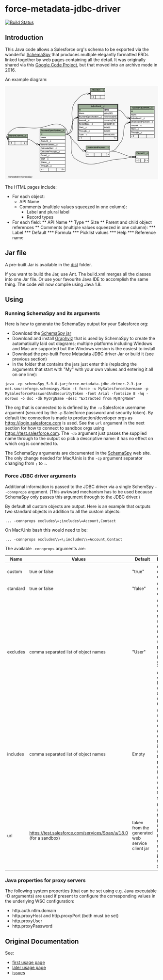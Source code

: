 # force-metadata-jdbc-driver

[![Build Status](https://travis-ci.com/ClaimVantage/force-metadata-jdbc-driver.svg?branch=master)](https://travis-ci.com/ClaimVantage/force-metadata-jdbc-driver)

## Introduction

This Java code allows a Salesforce org's schema to be exported via the wonderful [SchemaSpy](http://schemaspy.sourceforge.net/) that produces multiple elegantly formatted ERDs linked together by web pages containing all the detail. It was originally shared via this [Google Code Project](https://code.google.com/archive/p/force-metadata-jdbc-driver/), but that moved into an archive mode in 2016.

An example diagram:

![Sample ERD](sample-erd.png)

The HTML pages include:
* For each object:
  * API Name
  * Comments (multiple values squeezed in one column):
    * Label and plural label
    * Record types
* For each field:
** API Name
** Type
** Size
** Parent and child object references
** Comments (multiple values squeezed in one column):
*** Label
*** Default
*** Formula
*** Picklist values
*** Help
*** Reference name

## Jar file

A pre-built Jar is available in the [dist](dist) folder.

If you want to build the Jar, use Ant. The build.xml merges all the classes into one Jar file. Or use your favourite Java IDE to accomplish the same thing. The code will now compile using Java 1.8.

## Using

### Running SchemaSpy and its arguments

Here is how to generate the SchemaSpy output for your Salesforce org:

* Download the [SchemaSpy jar](http://schemaspy.sourceforge.net/)
* Download and install [Graphviz](https://graphviz.gitlab.io/download/) that is used by SchemaSpy to create the automatically laid out diagrams; multiple platforms including Windows and Mac are supported but the Windows version is the easiest to install
* Download the pre-built Force Metadata JDBC driver Jar or build it (see previous section)
* In the folder that contains the jars just enter this (replacing the arguments that start with "My" with your own values and entering it all on one line):
```
java -cp schemaSpy_5.0.0.jar;force-metadata-jdbc-driver-2.3.jar net.sourceforge.schemaspy.Main -t force -u MySalesforceUsername -p MySalesforcePasswordAndSecurityToken -font Arial -fontsize 8 -hq -norows -o doc -db MyOrgName -desc "Extracted from MyOrgName"
```
The org that is connected to is defined by the `-u` Salesforce username argument (secured by the `-p` Salesforce password and security token). By default the connection is made to production/developer orgs as https://login.salesforce.com is used. See the `url` argument in the next section for how to connect to sandbox orgs using https://test.salesforce.com. The `-db` argument just passes the supplied name through to the output so pick a descriptive name: it has no effect on which org is connected to.

The SchemaSpy arguments are documented in the [SchemaSpy](http://schemaspy.sourceforge.net/) web site. The only change needed for Mac/Unix is the `-cp` argument separator changing from `;` to `:`.

### Force JDBC driver arguments

Additional information is passed to the JDBC driver via a single SchemSpy `--connprops` argument. (This awkward mechanism has to be used because SchemaSpy only passes this argument through to the JDBC driver.)

By default all custom objects are output. Here is an example that outputs two standard objects in addition to all the custom objects:
```
... -connprops excludes\=;includes\=Account,Contact
```
On Mac/Unix bash this would need to be:
```
... -connprops excludes\\=\;includes\\=Account,Contact
```
The available `-connprops` arguments are:

Name | Values | Default | Description
---- | ------ | --------| ----------- | 
custom | true or false | "true" | consider custom objects
standard | true or false | "false" | consider standard objects
excludes | comma separated list of object names | "User" | custom or standard object names that are an exact match are excluded (takes priority over includes); if you include "User" the diagram will look like a plate of spaghetti as every object is related to it
includes | comma separated list of object names | Empty | custom or standard object names that are an exact match are included (excludes takes priority over this) irrespective of the custom and standard flag settings\
url | https://test.salesforce.com/services/Soap/u/18.0 (for a sandbox) | taken from the generated web service client jar | the URL (but note that the property name is in lower case) to use to get the metadata via the Partner Web Service API 

### Java properties for proxy servers

The following system properties (that can be set using e.g. Java executable -D arguments) are used if present to configure the corresponding values in the underlying WSC configuration:

* http.auth.ntlm.domain
* http.proxyHost and http.proxyPort (both must be set)
* http.proxyUser
* http.proxyPassword

## Original Documentation

See:

* [first usage page](https://code.google.com/archive/p/force-metadata-jdbc-driver/wikis/Useage.wiki)
* [later usage page](https://code.google.com/archive/p/force-metadata-jdbc-driver/wikis/UsageForV2.wiki)
* [issues](https://code.google.com/archive/p/force-metadata-jdbc-driver/issues)
